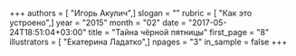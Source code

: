 +++
authors = [ "Игорь Акулич",]
slogan = ""
rubric = [ "Как это устроено",]
year = "2015"
month = "02"
date = "2017-05-24T18:51:04+03:00"
title = "Тайна чёрной пятницы"
first_page = "8"
illustrators = [ "Екатерина Ладатко",]
npages = "3"
in_sample = false
+++
